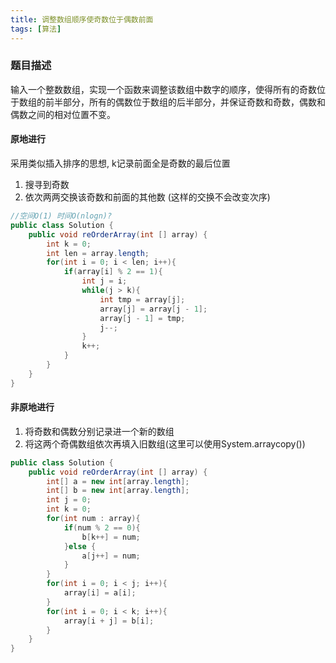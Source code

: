 ```yaml
---
title: 调整数组顺序使奇数位于偶数前面
tags: [算法]
---
```

### 题目描述
输入一个整数数组，实现一个函数来调整该数组中数字的顺序，使得所有的奇数位于数组的前半部分，所有的偶数位于数组的后半部分，并保证奇数和奇数，偶数和偶数之间的相对位置不变。

#### 原地进行
采用类似插入排序的思想, k记录前面全是奇数的最后位置
1. 搜寻到奇数
2. 依次两两交换该奇数和前面的其他数 (这样的交换不会改变次序)
```java
//空间O(1) 时间O(nlogn)?
public class Solution {
    public void reOrderArray(int [] array) {
        int k = 0;
        int len = array.length;
        for(int i = 0; i < len; i++){
            if(array[i] % 2 == 1){
                int j = i;
                while(j > k){
                    int tmp = array[j];
                    array[j] = array[j - 1];
                    array[j - 1] = tmp;
                    j--;
                }
                k++;
            }
        }
    }
}
```

#### 非原地进行
1. 将奇数和偶数分别记录进一个新的数组
2. 将这两个奇偶数组依次再填入旧数组(这里可以使用System.arraycopy())
```java
public class Solution {
    public void reOrderArray(int [] array) {
        int[] a = new int[array.length];
        int[] b = new int[array.length];
        int j = 0;
        int k = 0;
        for(int num : array){
            if(num % 2 == 0){
                b[k++] = num;
            }else {
                a[j++] = num;
            }
        }
        for(int i = 0; i < j; i++){
            array[i] = a[i];
        }
        for(int i = 0; i < k; i++){
            array[i + j] = b[i];
        }
    }
}
```